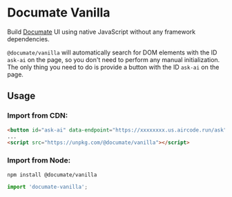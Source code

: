 # Documate Vanilla

Build [Documate](https://github.com/aircodelabs/documate) UI using native JavaScript without any framework dependencies.

`@documate/vanilla` will automatically search for DOM elements with the ID `ask-ai` on the page, so you don't need to perform any manual initialization. The only thing you need to do is provide a button with the ID `ask-ai` on the page.


## Usage

### Import from CDN:

```html
<button id="ask-ai" data-endpoint="https://xxxxxxxx.us.aircode.run/ask"></button>
...
<script src="https://unpkg.com/@documate/vanilla"></script>
```

### Import from Node:

```bash
npm install @documate/vanilla
```

```js
import 'documate-vanilla';
```